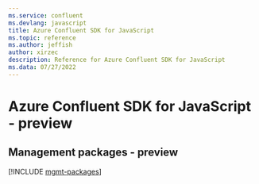 ```yaml
---
ms.service: confluent
ms.devlang: javascript
title: Azure Confluent SDK for JavaScript
ms.topic: reference
ms.author: jeffish
author: xirzec
description: Reference for Azure Confluent SDK for JavaScript
ms.data: 07/27/2022
---
```

# Azure Confluent SDK for JavaScript - preview

## Management packages - preview
[!INCLUDE [mgmt-packages](confluent-mgmt-index.md)]